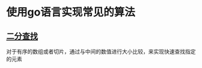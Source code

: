 # 使用go语言实现常见的算法


## [二分查找](https://github.com/g5niusx/algorithm-demo/blob/master/search/search.go)

对于有序的数组或者切片，通过与中间的数值进行大小比较，来实现快速查找指定的元素
